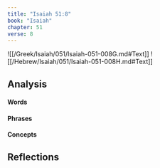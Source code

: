 ```yaml
---
title: "Isaiah 51:8"
book: "Isaiah"
chapter: 51
verse: 8
---
```

![[/Greek/Isaiah/051/Isaiah-051-008G.md#Text]]
![[/Hebrew/Isaiah/051/Isaiah-051-008H.md#Text]]

## Analysis

#### Words

#### Phrases

#### Concepts

## Reflections
